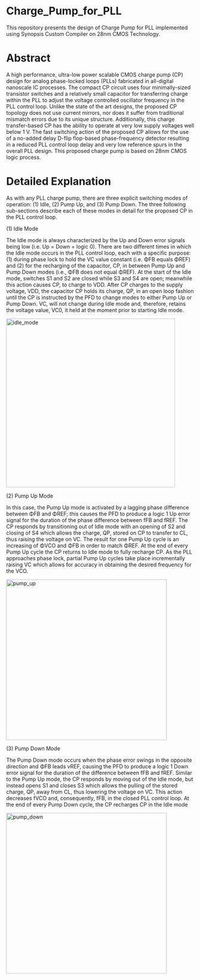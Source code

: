 # Charge_Pump_for_PLL
This repository presents the design of Charge Pump for PLL implemented using Synopsis Custom Compiler on 28nm CMOS Technology.

# Abstract
A high performance, ultra-low power scalable CMOS charge pump (CP) design for analog phase-locked loops (PLLs) fabricated in all-digital nanoscale IC processes. The compact CP circuit uses four minimally-sized transistor switches and a relatively small capacitor for transferring charge within the PLL to adjust the voltage controlled oscillator frequency in the PLL control loop. Unlike the state of the art designs, the proposed CP topology does not use current mirrors, nor does it suffer from traditional mismatch errors due to its unique structure. Additionally, this charge transfer-based CP has the ability to operate at very low supply voltages well below 1 V.  The fast switching action of the proposed CP allows for the use of a no-added delay D-flip flop-based phase-frequency detector resulting in a reduced PLL control loop delay and very low reference spurs in the overall PLL design. This proposed charge pump is based on 28nm CMOS logic process.

# Detailed Explanation
As with any PLL charge pump, there are three explicit switching modes of operation: (1) Idle, (2) Pump Up, and (3) Pump Down. The three following sub-sections describe each of these modes in detail for the proposed CP in the PLL control loop. 

(1) Idle Mode

The Idle mode is always characterized by the Up and Down error signals being low (i.e. Up = Down = logic 0). There are two different times in which the Idle mode occurs in the PLL control loop, each with a specific purpose: (1) during phase lock to hold the VC value constant (i.e. ΦFB equals ΦREF) and (2) for the recharging of the capacitor, CP, in between Pump Up and Pump Down modes (i.e., ΦFB does not equal ΦREF). At the start of the Idle mode, switches S1 and S2 are closed while S3 and S4 are open; meanwhile this action causes CP, to charge to VDD. After CP charges to the supply voltage, VDD, the capacitor CP holds its charge, QP, in an open loop fashion until the CP is instructed by the PFD to change modes to either Pump Up or Pump Down. VC, will not change during Idle mode and, therefore, retains the voltage value, VC0, it held at the moment prior to starting Idle mode.

<img width="452" alt="idle_mode" src="https://user-images.githubusercontent.com/77117825/155839193-8b268528-0f9d-46d5-b291-cde570fd4dae.png">

(2) Pump Up Mode 

In this case, the Pump Up mode is activated by a lagging phase difference between ΦFB and ΦREF; this causes the PFD to produce a logic 1 Up error signal for the duration of the phase difference between fFB and fREF. The CP responds by transitioning out of Idle mode with an opening of S2 and closing of S4 which allows the charge, QP, stored on CP to transfer to CL, thus raising the voltage on VC. The result for one Pump Up cycle is an increasing of ΦVCO and ΦFB in order to match ΦREF. At the end of every Pump Up cycle the CP returns to Idle mode to fully recharge CP. As the PLL approaches phase lock, partial Pump Up cycles take place incrementally raising VC which allows for accuracy in obtaining the desired frequency for the VCO.

<img width="430" alt="pump_up" src="https://user-images.githubusercontent.com/77117825/155841808-4b068610-9061-49d8-9a3a-35aedc1cbe9f.png">

(3) Pump Down Mode 

The Pump Down mode occurs when the phase error swings in the opposite direction and ΦFB leads vREF, causing the PFD to produce a logic 1 Down error signal for the duration of the difference between fFB and fREF. Similar to the Pump Up mode, the CP responds by moving out of the Idle mode, but instead opens S1 and closes S3 which allows the pulling of the stored charge, QP, away from CL, thus lowering the voltage on VC. This action decreases fVCO and, consequently, fFB, in the closed PLL control loop. At the end of every Pump Down cycle, the CP recharges CP in the Idle mode

<img width="430" alt="pump_down" src="https://user-images.githubusercontent.com/77117825/155841877-a647bb4f-6b7c-4d4f-bf8f-005766b8965c.png">

